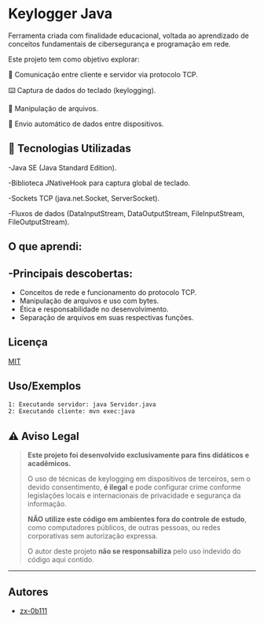 
# Keylogger Java

Ferramenta criada com finalidade educacional, voltada ao aprendizado de conceitos fundamentais de cibersegurança e programação em rede.

Este projeto tem como objetivo explorar:

📡 Comunicação entre cliente e servidor via protocolo TCP.

⌨️ Captura de dados do teclado (keylogging).

📁 Manipulação de arquivos.

🔁 Envio automático de dados entre dispositivos.










## 🧠 Tecnologias Utilizadas
-Java SE (Java Standard Edition).

-Biblioteca JNativeHook para captura global de teclado.

-Sockets TCP (java.net.Socket, ServerSocket).

-Fluxos de dados (DataInputStream, DataOutputStream, FileInputStream, FileOutputStream).

## O que aprendi:

-Principais descobertas:
-

- Conceitos de rede e funcionamento do protocolo TCP.
- Manipulação de arquivos e uso com bytes.
- Ética e responsabilidade no desenvolvimento.
- Separação de arquivos em suas respectivas funções.




## Licença

[MIT](https://choosealicense.com/licenses/mit/)


## Uso/Exemplos

```sh
1: Executando servidor: java Servidor.java
2: Executando cliente: mvn exec:java
```

## ⚠️ Aviso Legal

> **Este projeto foi desenvolvido exclusivamente para fins didáticos e acadêmicos.**
>
> O uso de técnicas de keylogging em dispositivos de terceiros, sem o devido consentimento, **é ilegal** e pode configurar crime conforme legislações locais e internacionais de privacidade e segurança da informação.
>
> **NÃO utilize este código em ambientes fora do controle de estudo**, como computadores públicos, de outras pessoas, ou redes corporativas sem autorização expressa.
>
> O autor deste projeto **não se responsabiliza** pelo uso indevido do código aqui contido.

---


## Autores

- [zx-0b111](https://github.com/zx-0b111)

